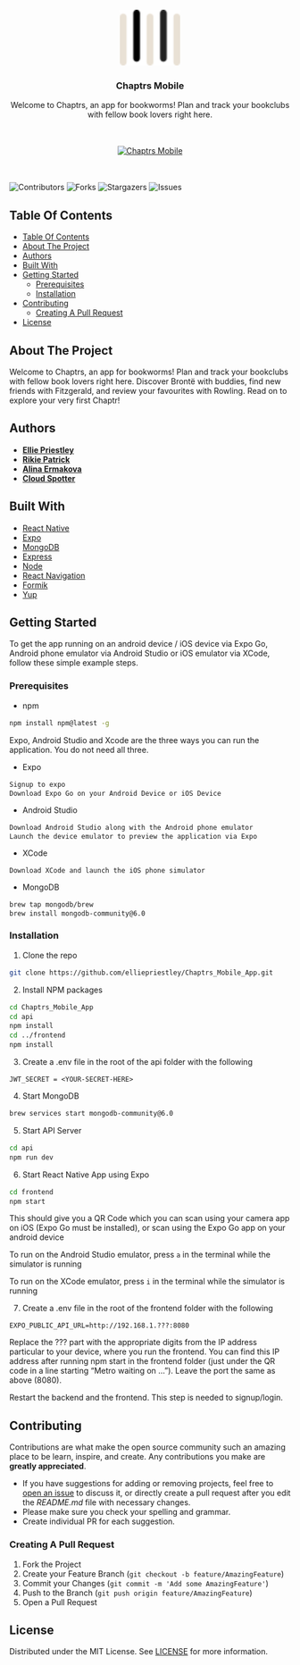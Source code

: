 <br/>

<div align="center">
  
  <a align="center" href="http://www.youtube.com/watch?v=pDjx7iOq_YQ">
    <img src="./frontend/assets/logo-medium.svg" alt="Chaptrs Mobile" height="100" >
  </a>
  
  <h3 align="center">Chaptrs Mobile</h3>
  
  <p align="center">
    Welcome to Chaptrs, an app for bookworms! Plan and track your bookclubs with fellow book lovers right here.
    <br/>
  </p>
    <br/>
    <br/>

  <div align="center">
 <a href="http://www.youtube.com/watch?v=pDjx7iOq_YQ">
    <img src="http://img.youtube.com/vi/pDjx7iOq_YQ/0.jpg" alt="Chaptrs Mobile" height="300" >
  </a>
  </div>
    <br/>
    <br/>

</div>

![Contributors](https://img.shields.io/github/contributors/elliepriestley/Chaptrs_Mobile_App?color=dark-green) ![Forks](https://img.shields.io/github/forks/elliepriestley/Chaptrs_Mobile_App?style=social) ![Stargazers](https://img.shields.io/github/stars/elliepriestley/Chaptrs_Mobile_App?style=social) ![Issues](https://img.shields.io/github/issues/elliepriestley/Chaptrs_Mobile_App)

## Table Of Contents

- [Table Of Contents](#table-of-contents)
- [About The Project](#about-the-project)
- [Authors](#authors)
- [Built With](#built-with)
- [Getting Started](#getting-started)
  - [Prerequisites](#prerequisites)
  - [Installation](#installation)
- [Contributing](#contributing)
  - [Creating A Pull Request](#creating-a-pull-request)
- [License](#license)

## About The Project

Welcome to Chaptrs, an app for bookworms! Plan and track your bookclubs with fellow book lovers right here. Discover Brontë with buddies, find new friends with Fitzgerald, and review your favourites with Rowling. Read on to explore your very first Chaptr!

## Authors

- **[Ellie Priestley](https://github.com/elliepriestley)**
- **[Rikie Patrick](https://github.com/1sAndZeros)**
- **[Alina Ermakova](https://github.com/alalinaermakova)**
- **[Cloud Spotter](https://github.com/cloud-spotter)**

## Built With

- [React Native](https://reactnative.dev/)
- [Expo](https://expo.dev/)
- [MongoDB](https://www.mongodb.com/)
- [Express](https://expressjs.com/)
- [Node](https://nodejs.org/)
- [React Navigation](https://reactnavigation.org/)
- [Formik](https://formik.org/)
- [Yup](https://github.com/jquense/yup)

## Getting Started

To get the app running on an android device / iOS device via Expo Go, Android phone emulator via Android Studio or iOS emulator via XCode, follow these simple example steps.

### Prerequisites

- npm

```sh
npm install npm@latest -g
```

Expo, Android Studio and Xcode are the three ways you can run the application. You do not need all three.

- Expo

```
Signup to expo
Download Expo Go on your Android Device or iOS Device
```

- Android Studio

```
Download Android Studio along with the Android phone emulator
Launch the device emulator to preview the application via Expo
```

- XCode

```
Download XCode and launch the iOS phone simulator
```

- MongoDB

```
brew tap mongodb/brew
brew install mongodb-community@6.0
```

### Installation

1. Clone the repo

```sh
git clone https://github.com/elliepriestley/Chaptrs_Mobile_App.git
```

2. Install NPM packages

```sh
cd Chaptrs_Mobile_App
cd api
npm install
cd ../frontend
npm install
```

3. Create a .env file in the root of the api folder with the following

```
JWT_SECRET = <YOUR-SECRET-HERE>
```

4. Start MongoDB

```sh
brew services start mongodb-community@6.0
```

5. Start API Server

```sh
cd api
npm run dev
```

6. Start React Native App using Expo

```sh
cd frontend
npm start
```

This should give you a QR Code which you can scan using your camera app on iOS (Expo Go must be installed), or scan using the Expo Go app on your android device

To run on the Android Studio emulator, press `a` in the terminal while the simulator is running

To run on the XCode emulator, press `i` in the terminal while the simulator is running

7. Create a .env file in the root of the frontend folder with the following

```
EXPO_PUBLIC_API_URL=http://192.168.1.???:8080
```

Replace the ??? part with the appropriate digits from the IP address particular to your device, where you run the frontend. You can find this IP address after running npm start in the frontend folder (just under the QR code in a line starting “Metro waiting on …”). Leave the port the same as above (8080).

Restart the backend and the frontend. This step is needed to signup/login.

## Contributing

Contributions are what make the open source community such an amazing place to be learn, inspire, and create. Any contributions you make are **greatly appreciated**.

- If you have suggestions for adding or removing projects, feel free to [open an issue](https://github.com/elliepriestley/Chaptrs_Mobile_App/issues/new) to discuss it, or directly create a pull request after you edit the _README.md_ file with necessary changes.
- Please make sure you check your spelling and grammar.
- Create individual PR for each suggestion.

### Creating A Pull Request

1. Fork the Project
2. Create your Feature Branch (`git checkout -b feature/AmazingFeature`)
3. Commit your Changes (`git commit -m 'Add some AmazingFeature'`)
4. Push to the Branch (`git push origin feature/AmazingFeature`)
5. Open a Pull Request

## License

Distributed under the MIT License. See [LICENSE](https://github.com/elliepriestley/Chaptrs_Mobile_App/blob/main/LICENSE.md) for more information.
